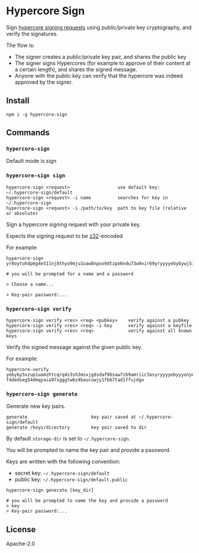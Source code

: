 # Hypercore Sign

Sign [hypercore signing requests](https://github.com/holepunchto/hypercore-signing-request/) using public/private key cryptography, and verify the signatures.

The flow is:
- The signer creates a public/private key pair, and shares the public key
- The signer signs Hypercores (for example to approve of their content at a certain length), and shares the signed message.
- Anyone with the public key can verify that the hypercore was indeed approved by the signer.

## Install

```
npm i -g hypercore-sign
```

## Commands

### `hypercore-sign`

Default mode is sign

### `hypercore-sign sign`

```
hypercore-sign <request>                  use default key: ~/.hypercore-sign/default
hypercore-sign <request> -i name          searches for key in ~/.hypercore-sign
hypercore-sign <request> -i /path/to/key  path to key file (relative or absolute)
```

Sign a hypercore signing request with your private key.

Expects the signing request to be [z32](z32)-encoded

For example:
```
hypercore-sign yr8oytuhdpmg4e511nj8thyo9mju1uaw8npox9dtzpo6ndu73w9xir69yryyyyebybywj5ifg81e8ikqbokxj1uehb1r6pkuex9s91axybjybajc47dhsgtjr9p58q8perk758qmxqn3idu5hiu5xw1iutce8xhmtmi6oxx3

# you will be prompted for a name and a password

> Choose a name...

> Key-pair password:...
```

### `hypercore-sign verify`

```
hypercore-sign verify <res> <req> <pubkey>    verify against a pubkey
hypercore-sign verify <res> <req> -i key      verify against a keyfile 
hypercore-sign verify <res> <req>             verify against all known keys
```

Verify the signed message against the given public key.

For example:
```
hypercore-verify yebyby5xzupiuamzhtcqrq4s3sh3msxjgdsdaf96saw7zb9amriic3asyryyyyebyyyonyebyryonyebyryonyebyryonyebyryonyebyryonyebyryonmwgo8copzwgshbtmt95cccpdj7xwdtg38e1brkd75do8rkmg1gpyy f4dedseg54dmqyaia97sgggtw6z4baucuwjy1fb67tad1ffujdgo
```


### `hypercore-sign generate`

Generate new key pairs.

```
generate                        key pair saved at ~/.hypercore-sign/default
generate /keys/directory        key pair saved to dir
```

By default `storage-dir` is set to `~/.hypercore-sign`.

You will be prompted to name the key pair and provide a password.

Keys are written with the following convention:
- secret key: `~/.hypercore-sign/default`
- public key: `~/.hypercore-sign/default.public`

```
hypercore-sign generate [key_dir]

# you will be prompted to name the key and provide a password
> key
> Key-pair password:...
```

## License

Apache-2.0
